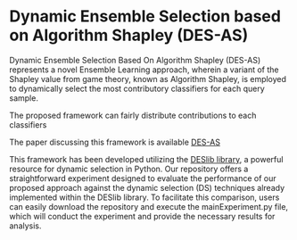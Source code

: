 # Dynamic Ensemble Selection based on Algorithm Shapley (DES-AS)
Dynamic Ensemble Selection Based On Algorithm Shapley (DES-AS) represents a novel Ensemble Learning approach, wherein a variant of the Shapley value from game theory, known as Algorithm Shapley, is employed to dynamically select the most contributory classifiers for each query sample.

The proposed framework can fairly distribute contributions to each classifiers

The paper discussing this framework is available [DES-AS](https://www.sciencedirect.com/science/article/abs/pii/S0031320324006502?via%3Dihub)

This framework has been developed utilizing the [DESlib library](https://github.com/scikit-learn-contrib/DESlib), a powerful resource for dynamic selection in Python. Our repository offers a straightforward experiment designed to evaluate the performance of our proposed approach against the dynamic selection (DS) techniques already implemented within the DESlib library. To facilitate this comparison, users can easily download the repository and execute the mainExperiment.py file, which will conduct the experiment and provide the necessary results for analysis.

